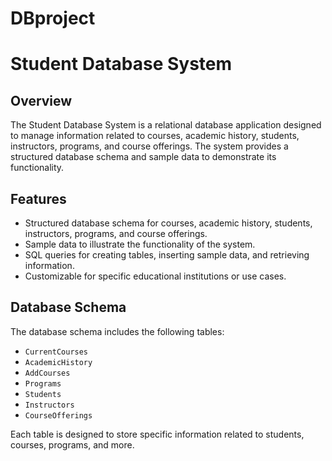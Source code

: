 # DBproject

# Student Database System

## Overview

The Student Database System is a relational database application designed to manage information related to courses, academic history, students, instructors, programs, and course offerings. The system provides a structured database schema and sample data to demonstrate its functionality.


## Features

- Structured database schema for courses, academic history, students, instructors, programs, and course offerings.
- Sample data to illustrate the functionality of the system.
- SQL queries for creating tables, inserting sample data, and retrieving information.
- Customizable for specific educational institutions or use cases.

## Database Schema

The database schema includes the following tables:

- `CurrentCourses`
- `AcademicHistory`
- `AddCourses`
- `Programs`
- `Students`
- `Instructors`
- `CourseOfferings`

Each table is designed to store specific information related to students, courses, programs, and more.


